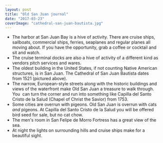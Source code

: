 ```yaml
---
layout: post
title: "Old San Juan journal"
date: "2017-03-23"
coverImage: "cathedral-san-juan-bautista.jpg"
---
```


- The harbor at San Juan Bay is a hive of activity. There are cruise ships, sailboats, commercial ships, ferries, seaplanes and regular planes all moving about. If you have the opportunity, grab a coffee or cocktail and sit and watch.
- The cruise terminal docks are also a hive of activity of a different kind as vendors pitch services and wares.
- The oldest building in the United States, if not counting Native American structures, is in San Juan. The Cathedral of San Juan Bautista dates from 1521 (pictured above).
- The narrow, European-style streets along with the historic buildings and views of the waterfront make Old San Juan a treasure to walk through. You  can turn the corner and run into something like Capilla del Santo Cristo de la Salud (Chapel of Christ the Savior) from 1753.
- Some cities are overrun with pigeons. Old San Juan is overrun with cats _and_ pigeons. At Capilla del Santo Cristo de la Salud you will be offered bird seed for sale, but no cat chow.
- The men's room in San Felipe de Morro Fortress has a great view of the sea.
- At night the lights on surrounding hills and cruise ships make for a beautiful sight.

